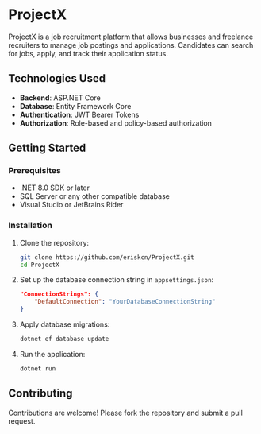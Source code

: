 # ProjectX

ProjectX is a job recruitment platform that allows businesses and freelance recruiters to manage job postings and applications. Candidates can search for jobs, apply, and track their application status.

## Technologies Used

- **Backend**: ASP.NET Core
- **Database**: Entity Framework Core
- **Authentication**: JWT Bearer Tokens
- **Authorization**: Role-based and policy-based authorization

## Getting Started

### Prerequisites

- .NET 8.0 SDK or later
- SQL Server or any other compatible database
- Visual Studio or JetBrains Rider

### Installation

1. Clone the repository:
    ```sh
    git clone https://github.com/eriskcn/ProjectX.git
    cd ProjectX
    ```

2. Set up the database connection string in `appsettings.json`:
    ```json
    "ConnectionStrings": {
        "DefaultConnection": "YourDatabaseConnectionString"
    }
    ```

3. Apply database migrations:
    ```sh
    dotnet ef database update
    ```

4. Run the application:
    ```sh
    dotnet run
    ```
    
## Contributing

Contributions are welcome! Please fork the repository and submit a pull request.
